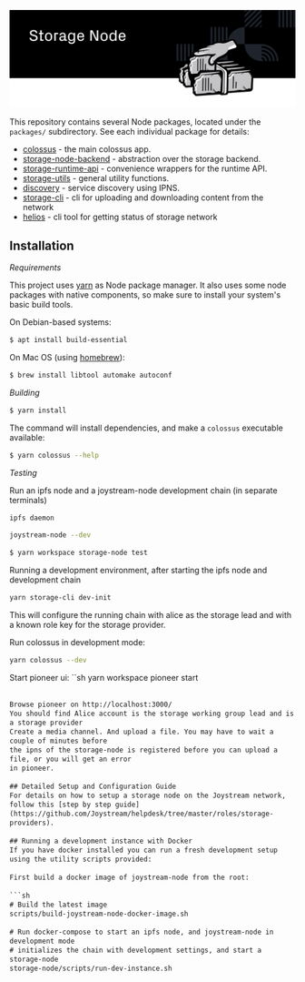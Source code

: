 ![Storage Nodes for Joystream](./storage-node_new.svg)

This repository contains several Node packages, located under the `packages/`
subdirectory. See each individual package for details:

- [colossus](./packages/colossus/README.md) - the main colossus app.
- [storage-node-backend](./packages/storage/README.md) - abstraction over the storage backend.
- [storage-runtime-api](./packages/runtime-api/README.md) - convenience wrappers for the runtime API.
- [storage-utils](./packages/util/README.md) - general utility functions.
- [discovery](./packages/discovery/README.md) - service discovery using IPNS.
- [storage-cli](./packages/cli/README.md) - cli for uploading and downloading content from the network
- [helios](./packages/helios/README.md) - cli tool for getting status of storage network

## Installation

_Requirements_

This project uses [yarn](https://yarnpkg.com/) as Node package manager. It also
uses some node packages with native components, so make sure to install your
system's basic build tools.

On Debian-based systems:

```bash
$ apt install build-essential
```

On Mac OS (using [homebrew](https://brew.sh/)):

```bash
$ brew install libtool automake autoconf
```

_Building_

```bash
$ yarn install
```

The command will install dependencies, and make a `colossus` executable available:

```bash
$ yarn colossus --help
```

_Testing_

Run an ipfs node and a joystream-node development chain (in separate terminals)

```sh
ipfs daemon
```

```sh
joystream-node --dev
```

```sh
$ yarn workspace storage-node test
```

Running a development environment, after starting the ipfs node and development chain

```sh
yarn storage-cli dev-init
```

This will configure the running chain with alice as the storage lead and with a known role key for
the storage provider.

Run colossus in development mode:

```sh
yarn colossus --dev
```

Start pioneer ui:
``sh
yarn workspace pioneer start

````

Browse pioneer on http://localhost:3000/
You should find Alice account is the storage working group lead and is a storage provider
Create a media channel. And upload a file. You may have to wait a couple of minutes before
the ipns of the storage-node is registered before you can upload a file, or you will get an error
in pioneer.

## Detailed Setup and Configuration Guide
For details on how to setup a storage node on the Joystream network, follow this [step by step guide](https://github.com/Joystream/helpdesk/tree/master/roles/storage-providers).

## Running a development instance with Docker
If you have docker installed you can run a fresh development setup using the utility scripts provided:

First build a docker image of joystream-node from the root:

```sh
# Build the latest image
scripts/build-joystream-node-docker-image.sh

# Run docker-compose to start an ipfs node, and joystream-node in development mode
# initializes the chain with development settings, and start a storage-node
storage-node/scripts/run-dev-instance.sh
````
